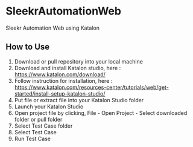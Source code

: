 # **SleekrAutomationWeb**

Sleekr Automation Web using Katalon

## How to Use

1. Download or pull repository into your local machine
2. Download and install Katalon studio, here : https://www.katalon.com/download/
3. Follow instruction for installation, here : https://www.katalon.com/resources-center/tutorials/web/get-started/install-setup-katalon-studio/
4. Put file or extract file into your Katalon Studio folder
5. Launch your Katalon Studio
6. Open project file by clicking, File - Open Project - Select downloaded folder or pull folder
7. Select Test Case folder
8. Select Test Case
9. Run Test Case



